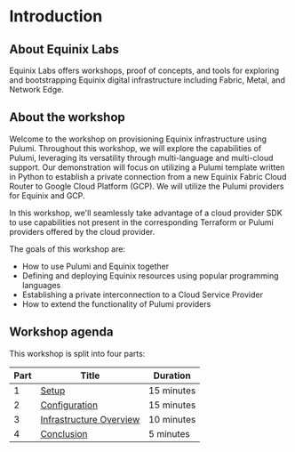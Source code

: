 # Introduction

## About Equinix Labs

Equinix Labs offers workshops, proof of concepts, and tools for exploring and bootstrapping Equinix digital infrastructure including Fabric, Metal, and Network Edge.

## About the workshop

Welcome to the workshop on provisioning Equinix infrastructure using Pulumi. Throughout this workshop, we will explore the capabilities of Pulumi, leveraging its versatility through multi-language and multi-cloud support. Our demonstration will focus on utilizing a Pulumi template written in Python to establish a private connection from a new Equinix Fabric Cloud Router to Google Cloud Platform (GCP). We will utilize the Pulumi providers for Equinix and GCP.

In this workshop, we'll seamlessly take advantage of a cloud provider SDK to use capabilities not present in the corresponding Terraform or Pulumi providers offered by the cloud provider.

The goals of this workshop are:
  
* How to use Pulumi and Equinix together
* Defining and deploying Equinix resources using popular programming languages
* Establishing a private interconnection to a Cloud Service Provider
* How to extend the functionality of Pulumi providers

## Workshop agenda

This workshop is split into four parts:

| Part | Title | Duration |
| - | - | - |
| 1 | [Setup](./parts/setup.md) | 15 minutes |
| 2 | [Configuration](./parts/configuration.md) | 15 minutes |
| 3 | [Infrastructure Overview](./parts/infrastructure_overview.md) | 10 minutes |
| 4 | [Conclusion](./parts/conclusion.md) | 5 minutes |

